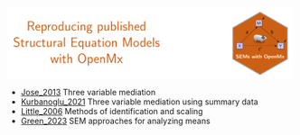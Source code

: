 <img src = 'logo/Banner.svg' align = "center"/>


- [Jose_2013](https://github.com/smusp/SEMs_with_OpenMx//tree/main/Jose_2013)
  Three variable mediation
- [Kurbanoglu_2021](https://github.com/smusp/SEMs_with_OpenMx//tree/main/Kurbanoglu_2021)
  Three variable mediation using summary data
- [Little_2006](https://github.com/smusp/SEMs_with_OpenMx//tree/main/Little_2006)
  Methods of identification and scaling
- [Green_2023](https://github.com/smusp/SEMs_with_OpenMx//tree/main/Green_2023)
  SEM approaches for analyzing means
